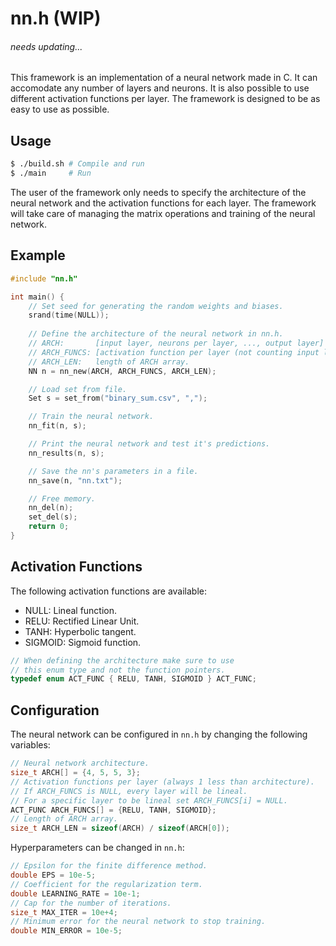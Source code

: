 # nn.h (WIP)

###### needs updating...

This framework is an implementation of a neural network made in C. It can accomodate any number of layers and neurons. It is also possible to use different activation functions per layer. The framework is designed to be as easy to use as possible.

## Usage

```bash
$ ./build.sh # Compile and run
$ ./main     # Run
```
The user of the framework only needs to specify the architecture of the neural network and the activation functions for each layer. The framework will take care of managing the matrix operations and training of the neural network.

## Example
```C
#include "nn.h"

int main() {
    // Set seed for generating the random weights and biases.
    srand(time(NULL));
    
    // Define the architecture of the neural network in nn.h.
    // ARCH:       [input layer, neurons per layer, ..., output layer]
    // ARCH_FUNCS: [activation function per layer (not counting input layer)]
    // ARCH_LEN:   length of ARCH array.
    NN n = nn_new(ARCH, ARCH_FUNCS, ARCH_LEN);

    // Load set from file.
    Set s = set_from("binary_sum.csv", ",");

    // Train the neural network.
    nn_fit(n, s);

    // Print the neural network and test it's predictions.
    nn_results(n, s);

    // Save the nn's parameters in a file.
    nn_save(n, "nn.txt");

    // Free memory.
    nn_del(n);
    set_del(s);
    return 0;
}

```

## Activation Functions
The following activation functions are available:

* NULL: Lineal function.
* RELU: Rectified Linear Unit.
* TANH: Hyperbolic tangent.
* SIGMOID: Sigmoid function.

```C
// When defining the architecture make sure to use
// this enum type and not the function pointers.
typedef enum ACT_FUNC { RELU, TANH, SIGMOID } ACT_FUNC;
```


## Configuration
The neural network can be configured in `nn.h` by changing the following variables:

```C
// Neural network architecture.
size_t ARCH[] = {4, 5, 5, 3};
// Activation functions per layer (always 1 less than architecture).
// If ARCH_FUNCS is NULL, every layer will be lineal.
// For a specific layer to be lineal set ARCH_FUNCS[i] = NULL.
ACT_FUNC ARCH_FUNCS[] = {RELU, TANH, SIGMOID};
// Length of ARCH array.
size_t ARCH_LEN = sizeof(ARCH) / sizeof(ARCH[0]);
```
Hyperparameters can be changed in `nn.h`:
```C
// Epsilon for the finite difference method.
double EPS = 10e-5;
// Coefficient for the regularization term.
double LEARNING_RATE = 10e-1;
// Cap for the number of iterations.
size_t MAX_ITER = 10e+4;
// Minimum error for the neural network to stop training.
double MIN_ERROR = 10e-5;
```